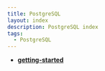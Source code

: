 ```yaml
---
title: PostgreSQL
layout: index
description: PostgreSQL index
tags:
  - PostgreSQL
---
```


- [**getting-started**](getting-started)
